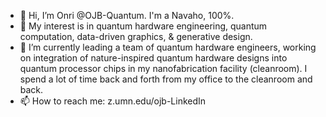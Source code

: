 - 👋 Hi, I’m Onri @OJB-Quantum. I'm a Navaho, 100%. 
- 👀 My interest is in quantum hardware engineering, quantum computation, data-driven graphics, & generative design.
- 🌱 I’m currently leading a team of quantum hardware engineers, working on integration of nature-inspired quantum hardware designs into quantum processor chips in my nanofabrication facility (cleanroom). I spend a lot of time back and forth from my office to the cleanroom and back.
- 📫 How to reach me: z.umn.edu/ojb-LinkedIn 

<!---
OJB-Quantum/OJB-Quantum is a ✨ special ✨ repository because its `README.md` (this file) appears on your GitHub profile.
You can click the Preview link to take a look at your changes.
--->
